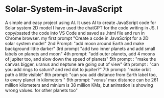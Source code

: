 # Solar-System-in-JavaScript
A simple and easy project using AI. It uses AI to create JavaScript code for Solar system 2D model
I have used the chatGPT for the code writing in JS. I copy/pasted the code into VS Code and saved as .html file and run in Chrome browser.
my first prompt "Create a code in JavaScript for a 2D solar system model"
2nd Prompt: "add moon around Earth and make background little darker"
3rd prompt "add two inner planets and add small labels on planets and moon"
4th prompt: "add outer planets, add 4 moons of jupiter too, and slow down the speed of planets"
5th prompt : "make the canvas bigger, uranus and neptune are going out of view"
6th prompt : "can you add rings to saturn? and red dot to jupiter?"
7th prompt: "make orbit path a little visible"
8th prompt: "can you add distance from Earth label too, to every planet in kilometers "
9th prompt: "venus' max distance can be 261 million kilometers and minium is 38 million KMs, but animation is showing wrong values. for other planets too"
